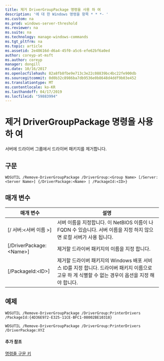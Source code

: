 ```yaml
---
title: 제거 DriverGroupPackage 명령을 사용 하 여
description: '에 대 한 Windows 명령을 항목 * * *- '
ms.custom: na
ms.prod: windows-server-threshold
ms.reviewer: na
ms.suite: na
ms.technology: manage-windows-commands
ms.tgt_pltfrm: na
ms.topic: article
ms.assetid: 2e48616d-d6a4-45f0-a5c6-efe62bf6a0ed
author: coreyp-at-msft
ms.author: coreyp
manager: dongill
ms.date: 10/16/2017
ms.openlocfilehash: 82a8fb8fbe9e713c3e22c08839bc4bc22fe900db
ms.sourcegitcommit: 0d0b32c8986ba7db9536e0b8648d4ddf9b03e452
ms.translationtype: MT
ms.contentlocale: ko-KR
ms.lasthandoff: 04/17/2019
ms.locfileid: "59883994"
---
```

# <a name="using-the-remove-drivergrouppackage-command"></a>제거 DriverGroupPackage 명령을 사용 하 여



서버에 드라이버 그룹에서 드라이버 패키지를 제거합니다.

## <a name="syntax"></a>구문

```
WDSUTIL /Remove-DriverGroupPackage /DriverGroup:<Group Name> [/Server:<Server Name>] {/DriverPackage:<Name> | /PackageId:<ID>}
```

## <a name="parameters"></a>매개 변수

|매개 변수|설명|
|---------|-----------|
|[/ 서버:\<서버 이름 >]|서버 이름을 지정합니다. 이 NetBIOS 이름이 나 FQDN 수 있습니다. 서버 이름을 지정 하지 않으면 로컬 서버가 사용 됩니다.|
|[/DriverPackage:\<Name>]|제거할 드라이버 패키지의 이름을 지정 합니다.|
|[/PackageId:\<ID>]|제거할 드라이버 패키지의 Windows 배포 서비스 ID를 지정 합니다. 드라이버 패키지 이름으로 고유 하 게 식별할 수 없는 경우이 옵션을 지정 해야 합니다.|

## <a name="BKMK_examples"></a>예제

```
WDSUTIL /Remove-DriverGroupPackage /DriverGroup:PrinterDrivers /PackageId:{4D36E972-E325-11CE-BFC1-08002BE10318}
```
```
WDSUTIL /Remove-DriverGroupPackage /DriverGroup:PrinterDrivers /DriverPackage:XYZ
```

#### <a name="additional-references"></a>추가 참조

[명령줄 구문 키](command-line-syntax-key.md)